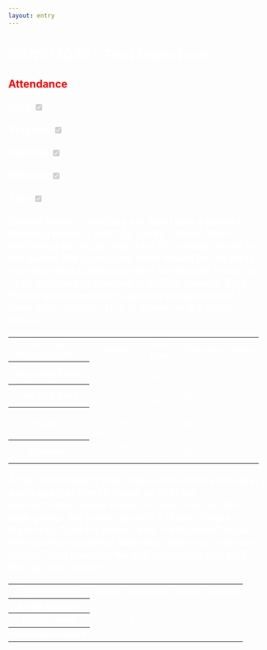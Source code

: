 ```yaml
---
layout: entry
---
```

<h1> <span style="color:white">08/25/2022 - First Objectives</span> </h1>

<h2 class="attendance"> <span style="color:red"> Attendance</span>

<p> </p>

<label class="container" style="color:white">Alex
  <input type="checkbox" disabled checked="checked">
  <span class="checkmark"></span>
</label>

<label class="container" style="color:white">Brayden
  <input type="checkbox" disabled checked="checked">
  <span class="checkmark"></span>
</label>

<label class="container" style="color:white">Malachi
  <input type="checkbox" disabled checked="checked">
  <span class="checkmark"></span>
</label>

<label class="container" style="color:white">Michael
  <input type="checkbox" disabled checked="checked">
  <span class="checkmark"></span>
</label>

<label class="container" style="color:white">Tate
  <input type="checkbox" disabled checked="checked">
  <span class="checkmark"></span>
</label>
<p style="color:white">During today's meeting we went into a private meeting room to discuss today's plan. After reviewing the main objective of scoring points in the game. We discussed what would be the best scoring object/objective that we should focus on first, comparing Amount of points earned, Max Points and If the points earned are protected from other robots. This is shown in the table below</p>
<table style="color:white">
  <tr>
    <th style="color:white">Scoring Object/Objective</th>
    <th style="color:white">Points</th>
    <th style="color:white">Max Points</th>
    <th style="color:white">Protected</th>
    <th style="color:white">Rating</th>
  </tr>
  <tr>
    <th style="color:white">High Goal Disks</th>
    <td>3 Point/per Disk</td>
    <td>? Points</td>
    <td>Yes</td>
    <td>1</td>
  </tr>
  <tr>
    <th style="color:white">Low Goal Disks</th>
    <td>1 Point/per Disk</td>
    <td>? Points</td>
    <td>No</td>
    <td>4</td>
  </tr>
  <tr>
    <th style="color:white">Rollers</th>
    <td>10 Points/per Roller</td>
    <td>40 Points</td>
    <td>No</td>
    <td>3</td>
  </tr>
    <th style="color:white">Expansion</th>
    <td>3 Points/per Tile</td>
    <td>? Points</td>
    <td>No</td>
    <td>2</td>
  </table>

<p style="color:white">After Determining that High Goals will be the best scoring objective to focus on first we brainstormed some ideas on how to score the high goals. We came up with 3 ideas. Single Flywheel, Dual Flywheel, and Trebuchet/Catipult. We made a weighted objected table that's shown below. Next meeting we will prototype and test the top two options.</p>

<table style="color:white">
    <tr>
        <th style="color:white">Launcher Type</th>
        <th style="color:white">Motors</th>
        <th style="color:white">Accuracy</th>
        <th style="color:white">Speed</th>
        <th style="color:white">Ranking</th>
    </tr>
    <tr>
        <th style="color:white">Single Flywheel</th>
        <td>1</td>
        <td>2</td>
        <td>3</td>
        <td>2</td>
    </tr>
    <tr>
        <th style="color:white">Dual Flywheel</th>
        <td>2</td>
        <td>3</td>
        <td>3</td>
        <td>1</td>
    </tr>
    <tr>
        <th style="color:white"><s>Trebuchet/Catipult</s></th>
        <td>1</td>
        <td>1</td>
        <td>1</td>
        <td>3</td>
    </tr>
</table>
